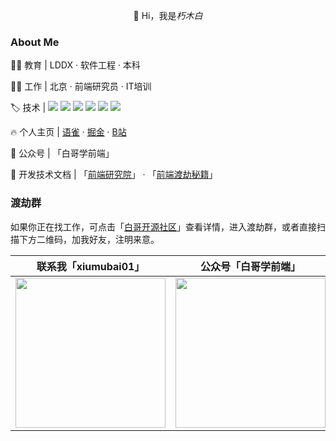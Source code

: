 <p align="center">👋 Hi，我是<i>朽木白</i></p>


### About Me

👨‍🎓 教育 |  LDDX · 软件工程 · 本科

👨‍💻 工作 |  北京 · 前端研究员 · IT培训

<p>
  🏷️ 技术 |  
  <img src="https://img.shields.io/badge/JavaScript-blue.svg?style=plasticr" /> 
  <img src="https://img.shields.io/badge/TypeScript-blue.svg?style=plasticr" /> 
  <img src="https://img.shields.io/badge/React-blue.svg?style=plasticr" /> 
  <img src="https://img.shields.io/badge/Vue-blue.svg?style=plasticr" /> 
  <img src="https://img.shields.io/badge/Node-blue.svg?style=plasticr" /> 
  <img src="https://img.shields.io/badge/Nest-blue.svg?style=plasticr" /> 
</p> 

<p>
  🔥 个人主页 | 
  <a href="https://www.yuque.com/xiumubai" target="_black">语雀</a>
  ·
  <a href="https://juejin.cn/user/430664288573789/posts" target="_black">掘金</a>
  ·
  <a href="https://space.bilibili.com/511605498?spm_id_from=333.337.search-card.all.click" target="_black">B站</a>
</p>

💫 公众号 | 「白哥学前端」

<p>
  📖 开发技术文档 | 
  「<a href="https://www.yuque.com/xiumubai/fe">前端研究院</a>」
  ·
  「<a href="https://www.yuque.com/xiumubai/doc">前端渡劫秘籍</a>」
</p>

### 渡劫群
如果你正在找工作，可点击「<a href="https://www.yuque.com/xiumubai/doc">白哥开源社区</a>」查看详情，进入渡劫群，或者直接扫描下方二维码，加我好友，注明来意。

| 联系我「xiumubai01」  | 公众号「白哥学前端」  |
| --- | --- |
| <img src="https://files.mdnice.com/user/15628/9c4b3d01-88a7-4866-877b-35f89eeaa552.jpg" width="240px"  height="240px"/> | <img src="https://files.mdnice.com/user/15628/acdb13f6-8613-4451-b80e-c1f5df98f2ea.png" width="240px"  height="240px"/>

<!--

### My Project

| name  | description  | home  | 
| --- | --- | --- |
| [Interview](https://github.com/xiumubai/interview-doc) | 前端面试题 | [https://interview-doc.vercel.app/](https://interview-doc.vercel.app/)  |
| [Vivace-UI](https://github.com/xiumubai/vivace-ui) | 使用vite+vue3搭建的UI组件库 | [https://vivace-admin.vercel.app/](https://vivace-admin.vercel.app/)  |  <img src="https://img.shields.io/github/stars/xiumubai/vivace-ui"/>   |
| [Vivace-tool](https://github.com/xiumubai/vivace-tool) | 常用工具库函数集合 | [https://vivace-tool.vercel.app/](https://vivace-tool.vercel.app/)  | 
| [glwk-app](https://github.com/xiumubai/glwk-app) | 谷粒微课小程序（uni-app-cli版） | [https://github.com/xiumubai/glwk-app](https://github.com/xiumubai/glwk-app)  |  
| [guigu-flower-mall](https://github.com/xiumubai/guigu-flower-mall) | 幕尚花坊小程序（原生版） | [https://github.com/xiumubai/guigu-flower-mall](https://github.com/xiumubai/guigu-flower-mall)  |  
| [guigu-shp-mall-mp](https://github.com/xiumubai/guigu-shp-mall-mp) | 尚品汇微信小程序（原生版） | [https://github.com/xiumubai/guigu-shp-mall-mp](https://github.com/xiumubai/guigu-shp-mall-mp) 
| [listen-to-books](https://gitee.com/xiumubai/listen-to-books) | 硅谷听书小程序（uni-app版本） | [https://gitee.com/xiumubai/listen-to-books](https://gitee.com/xiumubai/listen-to-books) 
| [guigu-sph-mall-admin](https://github.com/xiumubai/guigu-sph-mall-admin) | 尚品汇后台管理系统（vue3版本） | [https://github.com/xiumubai/guigu-sph-mall-admin](https://github.com/xiumubai/guigu-sph-mall-admin) 
| [gshop-vue3-client](https://github.com/xiumubai/gshop-vue3-client) | 尚品汇PC端（vue3版本） | [https://github.com/xiumubai/gshop-vue3-client](https://github.com/xiumubai/gshop-vue3-client)
| [syt-vue3](https://github.com/xiumubai/syt-vue3) | 尚医通PC客户端（vue3） | [https://github.com/xiumubai/syt-vue3](https://github.com/xiumubai/syt-vue3)
| [syt-admin-vue3](https://github.com/xiumubai/syt-admin-vue3) | 尚医通后台管理系统(vue3) | [https://github.com/xiumubai/syt-admin-vue3](https://github.com/xiumubai/syt-admin-vue3) 
| [syt-react](https://gitee.com/guigu-fe/syt-react) | 尚医通PC客户端（react18） | [https://gitee.com/guigu-fe/syt-react](https://gitee.com/guigu-fe/syt-react)
| [syt-admin-react](https://github.com/xiumubai/syt-admin-react) | 尚医通后台管理系统(react18) | [https://github.com/xiumubai/syt-admin-react](https://github.com/xiumubai/syt-admin-react)
| [live-vue3-admin](https://github.com/xiumubai/live-vue3-admin) | 视频直播后台管理系统(vue3) | [https://github.com/xiumubai/live-vue3-admin](https://github.com/xiumubai/live-vue3-admin)

-->



<!--[![xiumubai github stats](https://github-readme-stats.vercel.app/api?username=xiumubai&show_icons=true)](https://github.com/anuraghazra/github-readme-stats)-->

<!-- <img src="https://github-readme-stats.vercel.app/api/top-langs/?username=xiumubai&theme=radical"> -->





